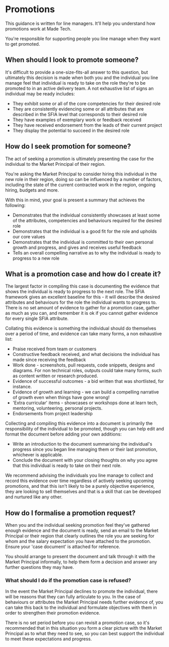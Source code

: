 # Promotions

This guidance is written for line managers. It'll help you understand how promotions work at Made Tech. 

You're responsible for supporting people you line manage when they want to get promoted.

## When should I look to promote someone?

It's difficult to provide a one-size-fits-all answer to this question, but ultimately this decision is made when both you and the individual you line manage feel that individual is ready to take on the role they're to be promoted to in an active delivery team. A not exhaustive list of signs an individual may be ready includes:

- They exhibit some or all of the core competencies for their desired role
- They are consistently evidencing some or all attributes that are described in the SFIA level that corresponds to their desired role
- They have examples of exemplary work or feedback received
- They have received endorsement from the leads of their current project
- They display the potential to succeed in the desired role

## How do I seek promotion for someone?

The act of seeking a promotion is ultimately presenting the case for the individual to the Market Principal of their region.

You're asking the Market Principal to consider hiring this individual in the new role in their region, doing so can be influenced by a number of factors, including the state of the current contracted work in the region, ongoing hiring, budgets and more.

With this in mind, your goal is present a summary that achieves the following:
 - Demonstrates that the individual consistently showcases at least some of the attributes, competencies and behaviours required for the desired role
 - Demonstrates that the individual is a good fit for the role and upholds our core values
 - Demonstrates that the individual is committed to their own personal growth and progress, and gives and receives useful feedback
 - Tells an overall compelling narrative as to why the individual is ready to progress to a new role
 
## What is a promotion case and how do I create it?

The largest factor in compiling this case is documenting the evidence that shows the individual is ready to progress to the next role. The SFIA framework gives an excellent baseline for this - it will describe the desired attributes and behaviours for the role the individual wants to progress to. There is no set amount of evidence to gather for a promotion case, gather as much as you can, and remember it is ok if you cannot gather evidence for every single SFIA attribute.

Collating this evidence is something the individual should do themselves over a period of time, and evidence can take many forms, a non exhaustive list:
- Praise received from team or customers
- Constructive feedback received, and what decisions the individual has made since receiving the feedback
- Work done - screenshots, pull requests, code snippets, designs and diagrams. For non technical roles, outputs could take many forms, such as content written or research produced.
- Evidence of successful outcomes - a bid written that was shortlisted, for instance.
- Evidence of growth and learning - we can build a compelling narrative of growth even when things have gone wrong!
- 'Extra curricular' items - showcases or workshops done at learn tech, mentoring, volunteering, personal projects.
- Endorsements from project leadership

Collecting and compiling this evidence into a document is primarily the responsibility of the individual to be promoted, though you can help edit and format the document before adding your own additions:
 - Write an introduction to the document summarising the individual's progress since you began line managing them or their last promotion, whichever is applicable.
 - Conclude the document with your closing thoughts on why you agree that this individual is ready to take on their next role.

We recommend advising the individuals you line manage to collect and record this evidence over time regardless of actively seeking upcoming promotions, and that this isn't likely to be a purely objective experience, they are looking to sell themselves and that is a skill that can be developed and nurtured like any other.

## How do I formalise a promotion request?

When you and the individual seeking promotion feel they've gathered enough evidence and the document is ready, send an email to the Market Principal or their region that clearly outlines the role you are seeking for whom and the salary expectation you have attached to the promotion. Ensure your 'case document' is attached for reference.

You should arrange to present the document and talk through it with the Market Principal informally, to help them form a decision and answer any further questions they may have.

### What should I do if the promotion case is refused?

In the event the Market Principal declines to promote the individual, there will be reasons that they can fully articulate to you. In the case of behaviours or attributes the Market Principal needs further evidence of, you can take this back to the individual and formulate objectives with them in order to strengthen their promotion evidence.

There is no set period before you can revisit a promotion case, so it's recommended that in this situation you form a clear picture with the Market Principal as to what they need to see, so you can best support the individual to meet these expectations and progress. 
